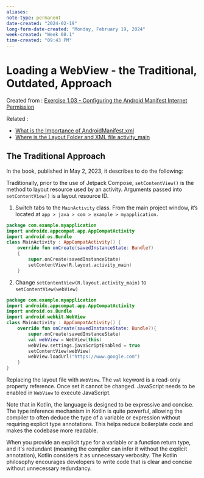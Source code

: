 ```yaml
---
aliases:
note-type: permanent
date-created: "2024-02-19"
long-form-date-created: "Monday, February 19, 2024"
week-created: "Week 08.1"
time-created: "09:43 PM"
---
```


# Loading a WebView - the Traditional, Outdated, Approach

Created from : [Exercise 1.03 - Configuring the Android Manifest Internet Permission](Exercise%201.03%20-%20Configuring%20the%20Android%20Manifest%20Internet%20Permission.md)

Related :

- [What is the Importance of AndroidManifest.xml](What%20is%20the%20Importance%20of%20AndroidManifest.xml.md)
- [Where is the Layout Folder and XML file activity_main](Where%20is%20the%20Layout%20Folder%20and%20XML%20file%20activity_main.md)

## The Traditional Approach

In the book, published in May 2, 2023, it describes to do the following:

Traditionally, prior to the use of Jetpack Compose, `setContentView()` is the
method to layout resource used by an activity. Arguments passed into
`setContentView()` is a layout resource ID.

1. Switch tabs to the `MainActivity` class. From the main project window, it’s
   located at `app > java > com > example > myapplication.`

```kotlin
package com.example.myapplication
import androidx.appcompat.app.AppCompatActivity
import android.os.Bundle
class MainActivity : AppCompatActivity() {
    override fun onCreate(savedInstanceState: Bundle?)
    {
        super.onCreate(savedInstanceState)
        setContentView(R.layout.activity_main)
    }
```

2. Change `setContentView(R.layout.activity_main)` to `setContentView(webView)`

```kotlin
package com.example.myapplication
import androidx.appcompat.app.AppCompatActivity
import android.os.Bundle
import android.webkit.WebView
class MainActivity : AppCompatActivity() {
    override fun onCreate(savedInstanceState: Bundle?){
        super.onCreate(savedInstanceState)
        val webView = WebView(this)
        webView.settings.javaScriptEnabled = true
        setContentView(webView)
        webView.loadUrl("https://www.google.com")
    }
}
```

Replacing the layout file with `WebView`. The `val` keyword is a read-only
property reference. Once set it cannot be changed. JavaScript needs to be
enabled in `WebView` to execute JavaScript.

Note that in Kotlin, the language is designed to be expressive and concise.
The type inference mechanism in Kotlin is quite powerful, allowing the compiler
to often deduce the type of a variable or expression without requiring explicit
type annotations. This helps reduce boilerplate code and makes the codebase
more readable.

When you provide an explicit type for a variable or a function return type, and
it's redundant (meaning the compiler can infer it without the explicit
annotation), Kotlin considers it as unnecessary verbosity. The Kotlin
philosophy encourages developers to write code that is clear and concise
without unnecessary redundancy.
